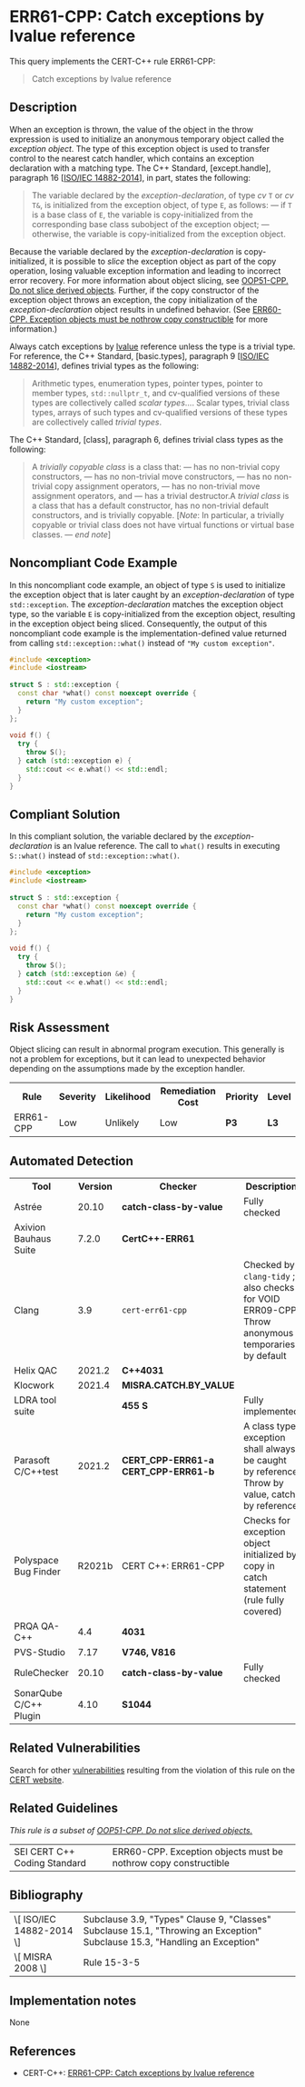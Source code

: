 # ERR61-CPP: Catch exceptions by lvalue reference

This query implements the CERT-C++ rule ERR61-CPP:

> Catch exceptions by lvalue reference


## Description

When an exception is thrown, the value of the object in the throw expression is used to initialize an anonymous temporary object called the *exception object*. The type of this exception object is used to transfer control to the nearest catch handler, which contains an exception declaration with a matching type. The C++ Standard, \[except.handle\], paragraph 16 \[[ISO/IEC 14882-2014](https://wiki.sei.cmu.edu/confluence/display/cplusplus/AA.+Bibliography#AA.Bibliography-ISO%2FIEC14882-2014)\], in part, states the following:

> The variable declared by the *exception-declaration*, of type *cv* `T` or *cv* `T&`, is initialized from the exception object, of type `E`, as follows: — if `T` is a base class of `E`, the variable is copy-initialized from the corresponding base class subobject of the exception object; — otherwise, the variable is copy-initialized from the exception object.


Because the variable declared by the *exception-declaration* is copy-initialized, it is possible to *slice[](https://en.wikipedia.org/wiki/Object_slicing)* the exception object as part of the copy operation, losing valuable exception information and leading to incorrect error recovery. For more information about object slicing, see [OOP51-CPP. Do not slice derived objects](https://wiki.sei.cmu.edu/confluence/display/cplusplus/OOP51-CPP.+Do+not+slice+derived+objects). Further, if the copy constructor of the exception object throws an exception, the copy initialization of the *exception-declaration* object results in undefined behavior. (See [ERR60-CPP. Exception objects must be nothrow copy constructible](https://wiki.sei.cmu.edu/confluence/display/cplusplus/ERR60-CPP.+Exception+objects+must+be+nothrow+copy+constructible) for more information.)

Always catch exceptions by [lvalue](https://wiki.sei.cmu.edu/confluence/display/cplusplus/BB.+Definitions#BB.Definitions-lvalue) reference unless the type is a trivial type. For reference, the C++ Standard, \[basic.types\], paragraph 9 \[[ISO/IEC 14882-2014](https://wiki.sei.cmu.edu/confluence/display/cplusplus/AA.+Bibliography#AA.Bibliography-ISO%2FIEC14882-2014)\], defines trivial types as the following:

> Arithmetic types, enumeration types, pointer types, pointer to member types, `std::nullptr_t`, and cv-qualified versions of these types are collectively called *scalar types*.... Scalar types, trivial class types, arrays of such types and cv-qualified versions of these types are collectively called *trivial types*.


The C++ Standard, \[class\], paragraph 6, defines trivial class types as the following:

> A *trivially copyable class* is a class that: — has no non-trivial copy constructors, — has no non-trivial move constructors, — has no non-trivial copy assignment operators, — has no non-trivial move assignment operators, and — has a trivial destructor.A *trivial class* is a class that has a default constructor, has no non-trivial default constructors, and is trivially copyable. \[*Note*: In particular, a trivially copyable or trivial class does not have virtual functions or virtual base classes. — *end note*\]


## Noncompliant Code Example

In this noncompliant code example, an object of type `S` is used to initialize the exception object that is later caught by an *exception-declaration* of type `std::exception`. The *exception-declaration* matches the exception object type, so the variable `E` is copy-initialized from the exception object, resulting in the exception object being sliced. Consequently, the output of this noncompliant code example is the implementation-defined value returned from calling `std::exception::what()` instead of `"My custom exception"`.

```cpp
#include <exception>
#include <iostream>
 
struct S : std::exception {
  const char *what() const noexcept override {
    return "My custom exception";
  }
};
 
void f() {
  try {
    throw S();
  } catch (std::exception e) {
    std::cout << e.what() << std::endl;
  }
}
```

## Compliant Solution

In this compliant solution, the variable declared by the *exception-declaration* is an lvalue reference. The call to `what()` results in executing `S::what()` instead of `std::exception::what()`.

```cpp
#include <exception>
#include <iostream>
 
struct S : std::exception {
  const char *what() const noexcept override {
    return "My custom exception";
  }
};
 
void f() {
  try {
    throw S();
  } catch (std::exception &e) {
    std::cout << e.what() << std::endl;
  }
}
```

## Risk Assessment

Object slicing can result in abnormal program execution. This generally is not a problem for exceptions, but it can lead to unexpected behavior depending on the assumptions made by the exception handler.

<table> <tbody> <tr> <th> Rule </th> <th> Severity </th> <th> Likelihood </th> <th> Remediation Cost </th> <th> Priority </th> <th> Level </th> </tr> <tr> <td> ERR61-CPP </td> <td> Low </td> <td> Unlikely </td> <td> Low </td> <td> <strong>P3</strong> </td> <td> <strong>L3</strong> </td> </tr> </tbody> </table>


## Automated Detection

<table> <tbody> <tr> <th> Tool </th> <th> Version </th> <th> Checker </th> <th> Description </th> </tr> <tr> <td> <a> Astrée </a> </td> <td> 20.10 </td> <td> <strong>catch-class-by-value</strong> </td> <td> Fully checked </td> </tr> <tr> <td> <a> Axivion Bauhaus Suite </a> </td> <td> 7.2.0 </td> <td> <strong>CertC++-ERR61</strong> </td> <td> </td> </tr> <tr> <td> <a> Clang </a> </td> <td> 3.9 </td> <td> <code>cert-err61-cpp</code> </td> <td> Checked by <code>clang-tidy</code> ; also checks for <a> VOID ERR09-CPP. Throw anonymous temporaries </a> by default </td> </tr> <tr> <td> <a> Helix QAC </a> </td> <td> 2021.2 </td> <td> <strong>C++4031 </strong> </td> <td> </td> </tr> <tr> <td> <a> Klocwork </a> </td> <td> 2021.4 </td> <td> <strong>MISRA.CATCH.BY_VALUE</strong> </td> <td> </td> </tr> <tr> <td> <a> LDRA tool suite </a> </td> <td> </td> <td> <strong>455 S</strong> </td> <td> Fully implemented </td> </tr> <tr> <td> <a> Parasoft C/C++test </a> </td> <td> 2021.2 </td> <td> <strong>CERT_CPP-ERR61-a</strong> <strong>CERT_CPP-ERR61-b</strong> </td> <td> A class type exception shall always be caught by reference Throw by value, catch by reference </td> </tr> <tr> <td> <a> Polyspace Bug Finder </a> </td> <td> R2021b </td> <td> <a> CERT C++: ERR61-CPP </a> </td> <td> Checks for exception object initialized by copy in catch statement (rule fully covered) </td> </tr> <tr> <td> <a> PRQA QA-C++ </a> </td> <td> 4.4 </td> <td> <strong>4031 </strong> </td> <td> </td> </tr> <tr> <td> <a> PVS-Studio </a> </td> <td> 7.17 </td> <td> <strong><a>V746</a>, <a>V816</a></strong> </td> <td> </td> </tr> <tr> <td> <a> RuleChecker </a> </td> <td> 20.10 </td> <td> <strong>catch-class-by-value</strong> </td> <td> Fully checked </td> </tr> <tr> <td> <a> SonarQube C/C++ Plugin </a> </td> <td> 4.10 </td> <td> <strong><a>S1044</a></strong> </td> <td> </td> </tr> </tbody> </table>


## Related Vulnerabilities

Search for other [vulnerabilities](https://wiki.sei.cmu.edu/confluence/display/cplusplus/BB.+Definitions#BB.Definitions-vulnerability) resulting from the violation of this rule on the [CERT website](https://www.kb.cert.org/vulnotes/bymetric?searchview&query=FIELD+KEYWORDS+contains+ERR61-CPP).

## Related Guidelines

*This rule is a subset of [OOP51-CPP. Do not slice derived objects.](https://wiki.sei.cmu.edu/confluence/display/cplusplus/OOP51-CPP.+Do+not+slice+derived+objects)*

<table> <tbody> <tr> <td> <a> SEI CERT C++ Coding Standard </a> </td> <td> <a> ERR60-CPP. Exception objects must be nothrow copy constructible </a> <a> </a> </td> </tr> </tbody> </table>


## Bibliography

<table> <tbody> <tr> <td> \[ <a> ISO/IEC 14882-2014 </a> \] </td> <td> Subclause 3.9, "Types" Clause 9, "Classes" Subclause 15.1, "Throwing an Exception" Subclause 15.3, "Handling an Exception" </td> </tr> <tr> <td> \[ <a> MISRA 2008 </a> \] </td> <td> Rule 15-3-5 </td> </tr> </tbody> </table>


## Implementation notes

None

## References

* CERT-C++: [ERR61-CPP: Catch exceptions by lvalue reference](https://wiki.sei.cmu.edu/confluence/pages/viewpage.action?pageId=88046682)
